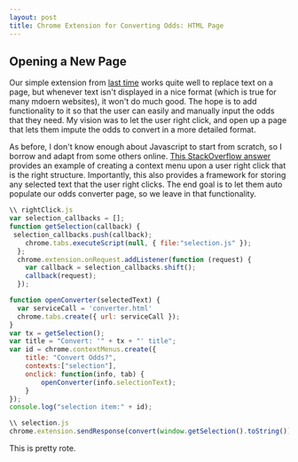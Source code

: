```yaml
---
layout: post
title: Chrome Extension for Converting Odds: HTML Page
---
```


## Opening a New Page

Our simple extension from [last time](https://dylanpotteroconnell.github.io/bettingextension/) works quite well to replace text on a page, but whenever text isn't displayed in a nice format (which is true for many mdoern websites), it won't do much good. The hope is to add functionality to it so that the user can easily and manually input the odds that they need. My vision was to let the user right click, and open up a page that lets them impute the odds to convert in a more detailed format.

As before, I don't know enough about Javascript to start from scratch, so I borrow and adapt from some others online. [This StackOverflow answer](https://stackoverflow.com/questions/4376167/text-selection-and-display-in-context-menu-chrome-extension) provides an example of creating a context menu upon a user right click that is the right structure. Importantly, this also provides a framework for storing any selected text that the user right clicks. The end goal is to let them auto populate our odds converter page, so we leave in that functionality.

```javascript
\\ rightClick.js
var selection_callbacks = [];
function getSelection(callback) {
 selection_callbacks.push(callback);
    chrome.tabs.executeScript(null, { file:"selection.js" });
  };
  chrome.extension.onRequest.addListener(function (request) {
    var callback = selection_callbacks.shift();
    callback(request);
  });

function openConverter(selectedText) {
  var serviceCall = 'converter.html'
  chrome.tabs.create({ url: serviceCall });
}
var tx = getSelection();
var title = "Convert: '" + tx + "' title";
var id = chrome.contextMenus.create({
    title: "Convert Odds?",
    contexts:["selection"],
    onclick: function(info, tab) {
        openConverter(info.selectionText);
    }
});
console.log("selection item:" + id);

```

```javascript
\\ selection.js
chrome.extension.sendResponse(convert(window.getSelection().toString()));
```


This is pretty rote. 
